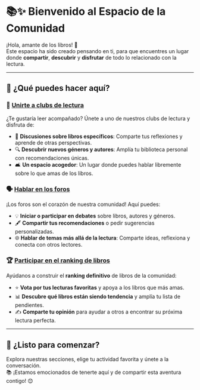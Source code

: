 # 📚✨ Bienvenido al Espacio de la Comunidad  

¡Hola, amante de los libros! 👋  
Este espacio ha sido creado pensando en ti, para que encuentres un lugar donde **compartir**, **descubrir** y **disfrutar** de todo lo relacionado con la lectura.  

---

## 🌟 ¿Qué puedes hacer aquí?  

### 📖 **[Unirte a clubs de lectura](#)**  
¿Te gustaría leer acompañado? Únete a uno de nuestros clubs de lectura y disfruta de:  
- 💬 **Discusiones sobre libros específicos**: Comparte tus reflexiones y aprende de otras perspectivas.  
- 🔍 **Descubrir nuevos géneros y autores**: Amplía tu biblioteca personal con recomendaciones únicas.  
- 🛋️ **Un espacio acogedor**: Un lugar donde puedes hablar libremente sobre lo que amas de los libros.  

### 🗣️ **[Hablar en los foros](#)**  
¡Los foros son el corazón de nuestra comunidad! Aquí puedes:  
- 💡 **Iniciar o participar en debates** sobre libros, autores y géneros.  
- 🖋️ **Compartir tus recomendaciones** o pedir sugerencias personalizadas.  
- 🌐 **Hablar de temas más allá de la lectura**: Comparte ideas, reflexiona y conecta con otros lectores.  

### 🏆 **[Participar en el ranking de libros](#)**  
Ayúdanos a construir el **ranking definitivo** de libros de la comunidad:  
- ⭐ **Vota por tus lecturas favoritas** y apoya a los libros que más amas.  
- 📊 **Descubre qué libros están siendo tendencia** y amplía tu lista de pendientes.  
- ✍️ **Comparte tu opinión** para ayudar a otros a encontrar su próxima lectura perfecta.  

---

## 🔗 **¿Listo para comenzar?**  
Explora nuestras secciones, elige tu actividad favorita y únete a la conversación.  
📚 ¡Estamos emocionados de tenerte aquí y de compartir esta aventura contigo! 😊  
